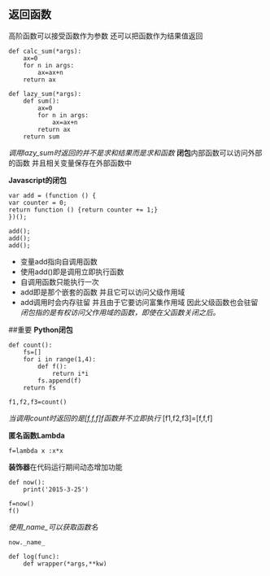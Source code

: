 ## 返回函数
高阶函数可以接受函数作为参数 还可以把函数作为结果值返回

>
    def calc_sum(*args):
        ax=0
        for n in args:
            ax=ax+n
        return ax

>
    def lazy_sum(*args):
        def sum():
            ax=0
            for n in args:
                ax=ax+n
            return ax
        return sum

*调用lazy_sum时返回的并不是求和结果而是求和函数*
**闭包**内部函数可以访问外部的函数 并且相关变量保存在外部函数中

**Javascript的闭包**
>
    var add = (function () {
    var counter = 0;
    return function () {return counter += 1;}
    })();

    add();  
    add();
    add();

- 变量add指向自调用函数
- 使用add()即是调用立即执行函数
- 自调用函数只能执行一次
- add即是那个嵌套的函数 并且它可以访问父级作用域 
- add调用时会内存驻留 并且由于它要访问富集作用域 因此父级函数也会驻留
*闭包指的是有权访问父作用域的函数，即使在父函数关闭之后。*

##重要
**Python闭包**
>
    def count():
        fs=[]
        for i in range(1,4):
            def f():
                return i*i
            fs.append(f)
        return fs

    f1,f2,f3=count()

*当调用count时返回的是[f,f,f]f函数并不立即执行*
[f1,f2,f3]=[f,f,f]

**匿名函数Lambda**
>
    f=lambda x :x*x

**装饰器**在代码运行期间动态增加功能
>
    def now():
        print('2015-3-25')

    f=now()
    f()

*使用_name_可以获取函数名*
>
    now._name_


>
    def log(func):
        def wrapper(*args,**kw)